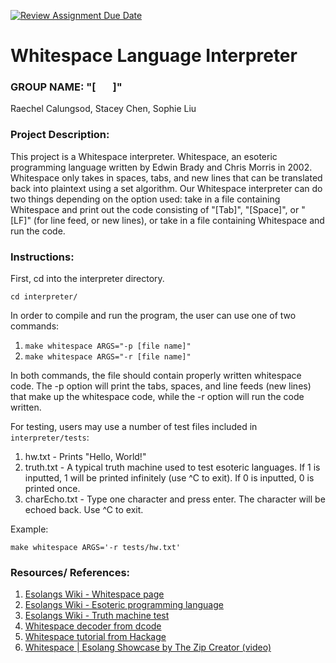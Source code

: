 [![Review Assignment Due Date](https://classroom.github.com/assets/deadline-readme-button-22041afd0340ce965d47ae6ef1cefeee28c7c493a6346c4f15d667ab976d596c.svg)](https://classroom.github.com/a/am3xLbu5)

# Whitespace Language Interpreter
 
### GROUP NAME: "[&nbsp;&nbsp;&nbsp;&nbsp;&nbsp;&nbsp;&nbsp;]"

Raechel Calungsod, Stacey Chen, Sophie Liu
       
### Project Description:
This project is a Whitespace interpreter. Whitespace, an esoteric programming language written 
by Edwin Brady and Chris Morris in 2002. Whitespace only takes in spaces, tabs, and new lines
that can be translated back into plaintext using a set algorithm. Our Whitespace interpreter
can do two things depending on the option used: take in a file containing Whitespace and print 
out the code consisting of "[Tab]", "[Space]", or "[LF]" (for line feed, or new lines), or take 
in a file containing Whitespace and run the code.
  
### Instructions:

First, cd into the interpreter directory.

```shell
cd interpreter/
```

In order to compile and run the program, the user can use one of two commands:
1. `make whitespace ARGS="-p [file name]"`
2. `make whitespace ARGS="-r [file name]"`

In both commands, the file should contain properly written whitespace code. The -p option will print the tabs, spaces, and line feeds (new lines) that make up the whitespace code, while the -r option will run the code written.

For testing, users may use a number of test files included in `interpreter/tests`:
1. hw.txt - Prints "Hello, World!"
2. truth.txt - A typical truth machine used to test esoteric languages. If 1 is inputted, 1 will be printed infinitely (use ^C to exit). If 0 is inputted, 0 is printed once. 
3. charEcho.txt - Type one character and press enter. The character will be echoed back. Use ^C to exit.

Example:
```shell
make whitespace ARGS='-r tests/hw.txt'
```

### Resources/ References:

1. [Esolangs Wiki - Whitespace page](https://esolangs.org/wiki/Whitespace)
2. [Esolangs Wiki - Esoteric programming language](https://esolangs.org/wiki/Esoteric_programming_language)
3. [Esolangs Wiki - Truth machine test](https://esolangs.org/wiki/Truth-machine)
4. [Whitespace decoder from dcode](https://www.dcode.fr/whitespace-language)
5. [Whitespace tutorial from Hackage](https://hackage.haskell.org/package/whitespace-0.4/src/docs/tutorial.html)
6. [Whitespace | Esolang Showcase by The Zip Creator (video)](https://www.youtube.com/watch?v=O406bEHAOcc)
